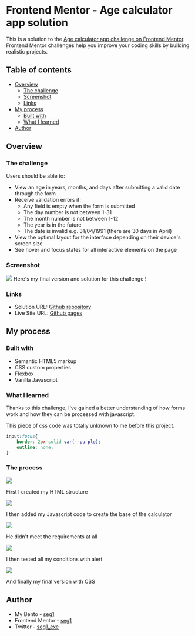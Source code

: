 # Frontend Mentor - Age calculator app solution

This is a solution to the [Age calculator app challenge on Frontend Mentor](https://www.frontendmentor.io/challenges/age-calculator-app-dF9DFFpj-Q). Frontend Mentor challenges help you improve your coding skills by building realistic projects. 

## Table of contents

- [Overview](#overview)
  - [The challenge](#the-challenge)
  - [Screenshot](#screenshot)
  - [Links](#links)
- [My process](#my-process)
  - [Built with](#built-with)
  - [What I learned](#what-i-learned)
- [Author](#author)

## Overview

### The challenge

Users should be able to:

- View an age in years, months, and days after submitting a valid date through the form
- Receive validation errors if:
  - Any field is empty when the form is submitted
  - The day number is not between 1-31
  - The month number is not between 1-12
  - The year is in the future
  - The date is invalid e.g. 31/04/1991 (there are 30 days in April)
- View the optimal layout for the interface depending on their device's screen size
- See hover and focus states for all interactive elements on the page

### Screenshot

![](./screenshots/finalVersion.png)
Here's my final version and solution for this challenge !

### Links

- Solution URL: [Github repository](https://github.com/seg1-exe/age-calculator)
- Live Site URL: [Github pages](https://seg1-exe.github.io/age-calculator/)

## My process

### Built with

- Semantic HTML5 markup
- CSS custom properties
- Flexbox
- Vanilla Javascript

### What I learned

Thanks to this challenge, I've gained a better understanding of how forms work and how they can be processed with javascript.

This piece of css code was totally unknown to me before this project.
```css
input:focus{
    border: 2px solid var(--purple);
    outline: none;
}
```

### The process
![](./screenshots/htmlStructure.png)

First I created my HTML structure

![](./screenshots/javascriptAddition.png)

I then added my Javascript code to create the base of the calculator

![](./screenshots/wrongUsage.png)

He didn't meet the requirements at all

![](./screenshots/oneOfconditions.png)

I then tested all my conditions with alert

![](./screenshots/finalVersion.png)

And finally my final version with CSS

## Author

- My Bento - [seg1](https://bento.me/seg1)
- Frontend Mentor - [seg1](https://www.frontendmentor.io/profile/Rutabagarre)
- Twitter - [seg1_exe](https://twitter.com/seg1_exe)

